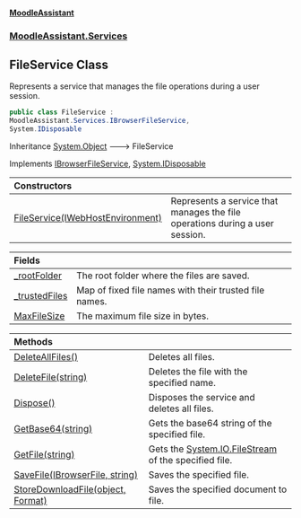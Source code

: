 #### [MoodleAssistant](index.md 'index')
### [MoodleAssistant.Services](MoodleAssistant.Services.md 'MoodleAssistant.Services')

## FileService Class

Represents a service that manages the file operations during a user session.

```csharp
public class FileService :
MoodleAssistant.Services.IBrowserFileService,
System.IDisposable
```

Inheritance [System.Object](https://docs.microsoft.com/en-us/dotnet/api/System.Object 'System.Object') &#129106; FileService

Implements [IBrowserFileService](MoodleAssistant.Services.IBrowserFileService.md 'MoodleAssistant.Services.IBrowserFileService'), [System.IDisposable](https://docs.microsoft.com/en-us/dotnet/api/System.IDisposable 'System.IDisposable')

| Constructors | |
| :--- | :--- |
| [FileService(IWebHostEnvironment)](MoodleAssistant.Services.FileService.FileService(Microsoft.AspNetCore.Hosting.IWebHostEnvironment).md 'MoodleAssistant.Services.FileService.FileService(Microsoft.AspNetCore.Hosting.IWebHostEnvironment)') | Represents a service that manages the file operations during a user session. |

| Fields | |
| :--- | :--- |
| [_rootFolder](MoodleAssistant.Services.FileService._rootFolder.md 'MoodleAssistant.Services.FileService._rootFolder') | The root folder where the files are saved. |
| [_trustedFiles](MoodleAssistant.Services.FileService._trustedFiles.md 'MoodleAssistant.Services.FileService._trustedFiles') | Map of fixed file names with their trusted file names. |
| [MaxFileSize](MoodleAssistant.Services.FileService.MaxFileSize.md 'MoodleAssistant.Services.FileService.MaxFileSize') | The maximum file size in bytes. |

| Methods | |
| :--- | :--- |
| [DeleteAllFiles()](MoodleAssistant.Services.FileService.DeleteAllFiles().md 'MoodleAssistant.Services.FileService.DeleteAllFiles()') | Deletes all files. |
| [DeleteFile(string)](MoodleAssistant.Services.FileService.DeleteFile(string).md 'MoodleAssistant.Services.FileService.DeleteFile(string)') | Deletes the file with the specified name. |
| [Dispose()](MoodleAssistant.Services.FileService.Dispose().md 'MoodleAssistant.Services.FileService.Dispose()') | Disposes the service and deletes all files. |
| [GetBase64(string)](MoodleAssistant.Services.FileService.GetBase64(string).md 'MoodleAssistant.Services.FileService.GetBase64(string)') | Gets the base64 string of the specified file. |
| [GetFile(string)](MoodleAssistant.Services.FileService.GetFile(string).md 'MoodleAssistant.Services.FileService.GetFile(string)') | Gets the [System.IO.FileStream](https://docs.microsoft.com/en-us/dotnet/api/System.IO.FileStream 'System.IO.FileStream') of the specified file. |
| [SaveFile(IBrowserFile, string)](MoodleAssistant.Services.FileService.SaveFile(Microsoft.AspNetCore.Components.Forms.IBrowserFile,string).md 'MoodleAssistant.Services.FileService.SaveFile(Microsoft.AspNetCore.Components.Forms.IBrowserFile, string)') | Saves the specified file. |
| [StoreDownloadFile(object, Format)](MoodleAssistant.Services.FileService.StoreDownloadFile(object,MoodleAssistant.Logic.Utils.Format).md 'MoodleAssistant.Services.FileService.StoreDownloadFile(object, MoodleAssistant.Logic.Utils.Format)') | Saves the specified document to file. |
